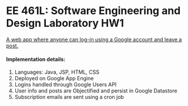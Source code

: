 # EE 461L: Software Engineering and Design Laboratory HW1

[A web app where anyone can log-in using a Google account and leave a post.](https://homework1-1226.appspot.com/)

#### Implementation details:
1. Languages: Java, JSP, HTML, CSS
2. Deployed on Google App Engine
3. Logins handled through Google Users API
4. User info and posts are Objectified and persist in Google Datastore
5. Subscription emails are sent using a cron job
